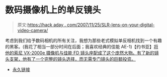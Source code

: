 # 数码摄像机上的单反镜头

> 原文:[https://hack aday . com/2007/11/25/SLR-lens-on-your-digital-video-camera/](https://hackaday.com/2007/11/25/slr-lenses-on-your-digital-video-camera/)

考虑到我们给予数码相机的所有关注，我想为那些老式模拟单反相机找到一个有趣的黑客。(我花了相当一部分时间在后面；我喜欢经典的佳能 AE-1)【约书亚】[将他的索尼 VX-2000e 摄像机与佳能 FD 镜头座配成了这个庞然大物。有了新的镜头支架，他有了一个完整的镜头选择，而无需专门镜头的巨额投资。](http://blog.i2pi.com/2007/01/26/sony-vx-2000ecanon-ae-1-a-dirty-tryst/)

*   [永久链接](http://blog.i2pi.com/2007/01/26/sony-vx-2000ecanon-ae-1-a-dirty-tryst/)